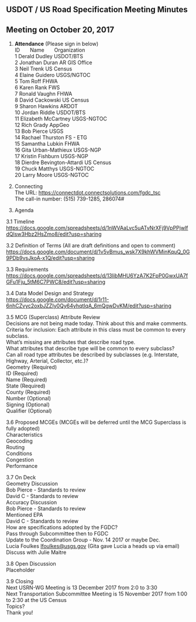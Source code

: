 ## USDOT / US Road Specification Meeting Minutes   
## Meeting on October 20, 2017  

1. **Attendance** (Please sign in below)    
ID &nbsp; &nbsp; &nbsp; Name &nbsp; &nbsp; &nbsp; Organization          
1  Derald Dudley   USDOT/BTS    
2  Jonathan Duran   AR GIS Office     
3  Neil Trenk   US Census  
4  Elaine Guidero  USGS/NGTOC  
5  Tom Roff   FHWA    
6  Karen Rank  FWS  
7  Ronald Vaughn   FHWA  
8  David Cackowski   US Census  
9  Sharon Hawkins   ARDOT  
10  Jordan Riddle   USDOT/BTS  
11  Elizabeth McCartney   USGS-NGTOC  
12  Rich Grady   AppGeo  
13  Bob Pierce   USGS  
14  Rachael Thurston   FS - ETG  
15  Samantha Lubkin   FHWA  
16  Gita Urban-Mathieux   USGS-NGP   
17  Kristin Fishburn   USGS-NGP  
18  Dierdre Bevington-Attardi   US Census  
19  Chuck Matthys   USGS-NGTOC  
20  Larry Moore   USGS-NGTOC   

2. Connecting  
The URL: https://connectdot.connectsolutions.com/fgdc_tsc  
The call-in number: (515) 739-1285, 286074#  

3. Agenda  

3.1 Timeline   
https://docs.google.com/spreadsheets/d/1nWVAaLvc5uATvNrXFj9VpPPjwlfdQlsw3Hbz2HsZmo8/edit?usp=sharing  

3.2 Definition of Terms (All are draft definitions and open to comment)  
https://docs.google.com/document/d/1v5vBmus_wsk7X9khWVMinKquQ_0G9PDb9vsJkoA-x1Q/edit?usp=sharing  

3.3 Requirements  
https://docs.google.com/spreadsheets/d/13IibMHU6YzA7K2FpP0GwxUA7fGFu1Fju_5tM6C7PWC8/edit?usp=sharing  

3.4 Data Model Design and Strategy  
https://docs.google.com/document/d/1r11-6nhCZvyc2oxbJZZIy0Qy64yhqtIqA_6mQgwDvKM/edit?usp=sharing  

3.5 MCG (Superclass) Attribute Review    
Decisions are not being made today.  Think about this and make comments.  
Criteria for inclusion:  Each attribute in this class must be common to every subclass.  
What’s missing are attributes that describe road type.    
What attributes that describe type will be common to every subclass?  
Can all road type attributes be described by subclasses (e.g. Interstate, Highway, Arterial, Collector, etc.)?  
Geometry (Required)  
ID (Required)  
Name (Required)  
State (Required)  
County (Required)  
Number (Optional)  
Signing (Optional)  
Qualifier (Optional)  

3.6 Proposed MCGEs (MCGEs will be deferred until the MCG Superclass is fully adopted)  
Characteristics  
Geocoding  
Routing  
Conditions  
Congestion  
Performance  

3.7 On Deck  
Geometry Discussion  
Bob Pierce - Standards to review  
David C - Standards to review  
Accuracy Discussion  
Bob Pierce - Standards to review  
	Mentioned EPA  
David C - Standards to review  
How are specifications adopted by the FGDC?  
Pass through Subcommittee then to FGDC  
Update to the Coordination Group - Nov. 14 2017 or maybe Dec.  
Lucia Foulkes lfoulkes@usgs.gov (Gita gave Lucia a heads up via email)  
Discuss with Julie Maitre  

3.8 Open Discussion  
Placeholder  

3.9 Closing  
Next USRN-WG Meeting is 13 December 2017 from 2:0 to 3:30  
Next Transportation Subcommittee Meeting is 15 November 2017 from 1:00 to 2:30 at the US Census  
Topics?  
Thank you!  
